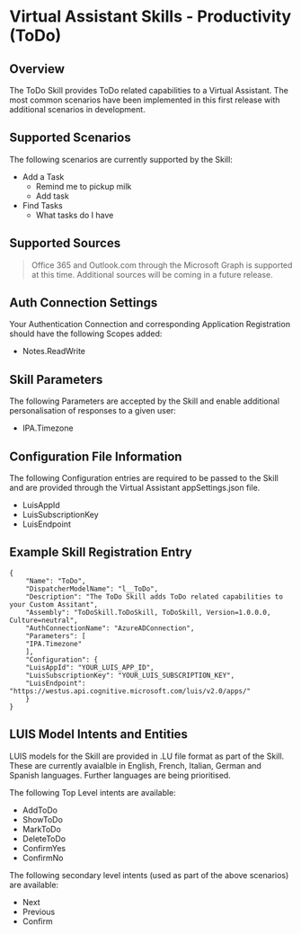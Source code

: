 # Virtual Assistant Skills - Productivity (ToDo)

## Overview
The ToDo Skill provides ToDo related capabilities to a Virtual Assistant. The most common scenarios have been implemented in this first release with additional scenarios in development.

## Supported Scenarios
The following scenarios are currently supported by the Skill:

- Add a Task
    - Remind me to pickup milk
    - Add task
- Find Tasks
    - What tasks do I have

## Supported Sources

> Office 365 and Outlook.com through the Microsoft Graph is supported at this time. Additional sources will be coming in a future release.

## Auth Connection Settings
Your Authentication Connection and corresponding Application Registration should have the following Scopes added:

- Notes.ReadWrite

## Skill Parameters
The following Parameters are accepted by the Skill and enable additional personalisation of responses to a given user:
- IPA.Timezone

## Configuration File Information
The following Configuration entries are required to be passed to the Skill and are provided through the Virtual Assistant appSettings.json file.

- LuisAppId
- LuisSubscriptionKey
- LuisEndpoint

## Example Skill Registration Entry
```
{
    "Name": "ToDo",
    "DispatcherModelName": "l__ToDo",
    "Description": "The ToDo Skill adds ToDo related capabilities to your Custom Assitant",
    "Assembly": "ToDoSkill.ToDoSkill, ToDoSkill, Version=1.0.0.0, Culture=neutral",
    "AuthConnectionName": "AzureADConnection",
    "Parameters": [
    "IPA.Timezone"
    ],
    "Configuration": {
    "LuisAppId": "YOUR_LUIS_APP_ID",
    "LuisSubscriptionKey": "YOUR_LUIS_SUBSCRIPTION_KEY",
    "LuisEndpoint": "https://westus.api.cognitive.microsoft.com/luis/v2.0/apps/"
    }
}
```

## LUIS Model Intents and Entities
LUIS models for the Skill are provided in .LU file format as part of the Skill. These are currently avaialble in English, French, Italian, German and Spanish languages. Further languages are being prioritised.

The following Top Level intents are available:

- AddToDo
- ShowToDo
- MarkToDo
- DeleteToDo
- ConfirmYes
- ConfirmNo

The following secondary level intents (used as part of the above scenarios) are available:

- Next
- Previous
- Confirm
